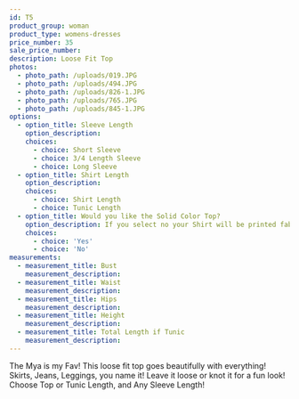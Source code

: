 ```yaml
---
id: T5
product_group: woman
product_type: womens-dresses
price_number: 35
sale_price_number:
description: Loose Fit Top
photos:
  - photo_path: /uploads/019.JPG
  - photo_path: /uploads/494.JPG
  - photo_path: /uploads/826-1.JPG
  - photo_path: /uploads/765.JPG
  - photo_path: /uploads/845-1.JPG
options:
  - option_title: Sleeve Length
    option_description:
    choices:
      - choice: Short Sleeve
      - choice: 3/4 Length Sleeve
      - choice: Long Sleeve
  - option_title: Shirt Length
    option_description:
    choices:
      - choice: Shirt Length
      - choice: Tunic Length
  - option_title: Would you like the Solid Color Top?
    option_description: If you select no your Shirt will be printed fabric
    choices:
      - choice: 'Yes'
      - choice: 'No'
measurements:
  - measurement_title: Bust
    measurement_description:
  - measurement_title: Waist
    measurement_description:
  - measurement_title: Hips
    measurement_description:
  - measurement_title: Height
    measurement_description:
  - measurement_title: Total Length if Tunic
    measurement_description:
---
```


The Mya is my Fav! This loose fit top goes beautifully with everything! Skirts, Jeans, Leggings, you name it! Leave it loose or knot it for a fun look! Choose Top or Tunic Length, and Any Sleeve Length!&nbsp;